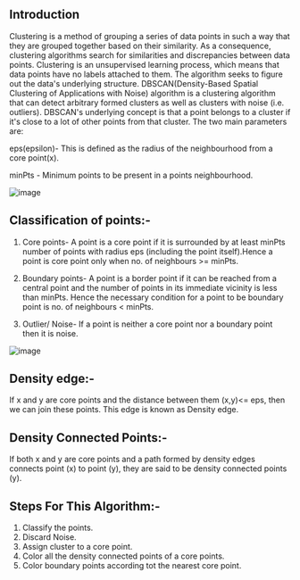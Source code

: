 ## Introduction

Clustering is a method of grouping a series of data points in such a way that they are grouped together based on their similarity. As a consequence, clustering algorithms search for similarities and discrepancies between data points. Clustering is an unsupervised learning process, which means that data points have no labels attached to them. The algorithm seeks to figure out the data's underlying structure.
DBSCAN(Density-Based Spatial Clustering of Applications with Noise) algorithm is a clustering algorithm that can detect arbitrary formed clusters as well as clusters with noise (i.e. outliers).
DBSCAN's underlying concept is that a point belongs to a cluster if it's close to a lot of other points from that cluster. The two main parameters are:

eps(epsilon)- This is defined as the radius of the neighbourhood from a core point(x).

minPts - Minimum points to be present in a points neighbourhood.

![image](https://user-images.githubusercontent.com/67017422/113477225-06842800-949e-11eb-9285-9c2490b5dff9.png)

## Classification of points:-

1. Core points- A point is a core point if it is surrounded by at least minPts number of points with radius eps (including the point itself).Hence a point is core point only when no. of neighbours >= minPts.

2. Boundary points- A point is a border point if it can be reached from a central point and the number of points in its immediate vicinity is less than minPts. Hence the necessary condition for a point to be boundary point is no. of neighbours < minPts.

3. Outlier/ Noise- If a point is neither a core point nor a boundary point then it is noise.

![image](https://user-images.githubusercontent.com/67017422/113477997-abedca80-94a3-11eb-9aea-9576567714ba.png)

## Density edge:-

If x and y are core points and the distance between them (x,y)<= eps, then we can join these points. This edge is known as Density edge.

## Density Connected Points:-

If both x and y are core points and a path formed by density edges connects point (x) to point (y), they are said to be density connected points (y).

## Steps For This Algorithm:-

1. Classify the points.
2. Discard Noise.
3. Assign cluster to a core point.
4. Color all the density connected points of a core points.
5. Color boundary points according tot the nearest core point.
